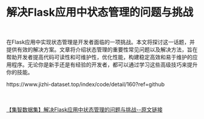 <h1>解决Flask应用中状态管理的问题与挑战</h1><br /><p>在Flask应用中实现状态管理是开发者面临的一项挑战。本文将探讨这一话题，并提供有效的解决方案。文章将介绍状态管理的重要性常见问题以及解决方法，旨在帮助开发者提高代码可读性和可维护性，优化性能，构建稳定高效和易于维护的应用程序。无论你是新手还是有经验的开发者，都可以通过学习这些高级技巧来提升你的技能。</p><p>https://www.jizhi-dataset.top/index/code/detail/160?ref=github</p><br /><br /><a href="https://www.jizhi-dataset.top/index/code/detail/160?ref=github" target="_blank">【集智数据集】解决Flask应用中状态管理的问题与挑战--原文链接</a>